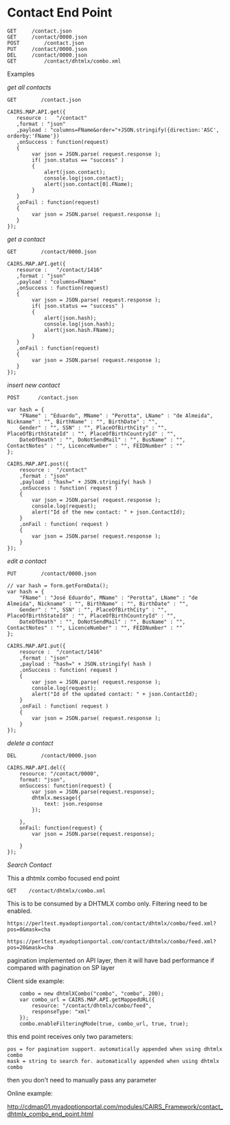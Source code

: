 # Contact End Point


	GET		/contact.json
	GET		/contact/0000.json
	POST		/contact.json
	PUT		/contact/0000.json
	DEL		/contact/0000.json
	GET    		/contact/dhtmlx/combo.xml

Examples

*get all contacts*

	GET        /contact.json
	
	CAIRS.MAP.API.get({
	   resource : 	"/contact" 
	   ,format : "json" 
	   ,payload : "columns=FName&order="+JSON.stringify({direction:'ASC', orderby:'FName'})
	   ,onSuccess : function(request)
	   { 
			var json = JSON.parse( request.response );
			if( json.status == "success" )	
			{
				alert(json.contact);
				console.log(json.contact);
				alert(json.contact[0].FName);
			}
	   }
	   ,onFail : function(request)
	   {
			var json = JSON.parse( request.response );
	   }
	});
	     

*get a contact*

	GET        /contact/0000.json
	
	CAIRS.MAP.API.get({
	   resource : 	"/contact/1416" 
	   ,format : "json" 
	   ,payload : "columns=FName"
	   ,onSuccess : function(request)
	   { 
			var json = JSON.parse( request.response );
			if( json.status == "success" )	
			{
				alert(json.hash);
				console.log(json.hash);
				alert(json.hash.FName);
			}
	   }
	   ,onFail : function(request)
	   {
			var json = JSON.parse( request.response );
	   }
	});

*insert new contact*

	POST      /contact.json
	
	var hash = {
		"FName" : "Eduardo", MName" : "Perotta", LName" : "de Almeida", Nickname" : "", BirthName" : "", BirthDate" : "", 
		Gender" : "", SSN" : "", PlaceOfBirthCity" : "", PlaceOfBirthStateId" : "", PlaceOfBirthCountryId" : "", 
		DateOfDeath" : "", DoNotSendMail" : "", BusName" : "", ContactNotes" : "", LicenceNumber" : "", FEIDNumber" : ""
	};
	
	CAIRS.MAP.API.post({
		resource : 	"/contact" 
		,format : "json"
		,payload : "hash=" + JSON.stringify( hash )
		,onSuccess : function( request ) 
		{ 
			var json = JSON.parse( request.response );
			console.log(request);
			alert("Id of the new contact: " + json.ContactId);
		}
		,onFail : function( request )
		{ 
			var json = JSON.parse( request.response );
		}
	});
     



*edit a contact*

	PUT        /contact/0000.json
	
	// var hash = form.getFormData();
	var hash = {
		"FName" : "José Eduardo", MName" : "Perotta", LName" : "de Almeida", Nickname" : "", BirthName" : "", BirthDate" : "", 
		Gender" : "", SSN" : "", PlaceOfBirthCity" : "", PlaceOfBirthStateId" : "", PlaceOfBirthCountryId" : "", 
		DateOfDeath" : "", DoNotSendMail" : "", BusName" : "", ContactNotes" : "", LicenceNumber" : "", FEIDNumber" : ""
	};
	
	CAIRS.MAP.API.put({
		resource : 	"/contact/1416" 
		,format : "json"
		,payload : "hash=" + JSON.stringify( hash )
		,onSuccess : function( request ) 
		{ 
			var json = JSON.parse( request.response );
			console.log(request);
			alert("Id of the updated contact: " + json.ContactId);
		}
		,onFail : function( request )
		{ 
			var json = JSON.parse( request.response );
		}
	});
     



*delete a contact*

	DEL        /contact/0000.json
	
	CAIRS.MAP.API.del({
	    resource: "/contact/0000",
	    format: "json",
	    onSuccess: function(request) {
	        var json = JSON.parse(request.response);
	        dhtmlx.message({
	            text: json.response
	        });
	        
	    },
	    onFail: function(request) {
	        var json = JSON.parse(request.response);
	        
	    }
	});

*Search Contact*

This a dhtmlx combo focused end point

	GET    /contact/dhtmlx/combo.xml

This is to be consumed by a DHTMLX combo only. Filtering need to be enabled.

	https://perltest.myadoptionportal.com/contact/dhtmlx/combo/feed.xml?pos=0&mask=cha

	https://perltest.myadoptionportal.com/contact/dhtmlx/combo/feed.xml?pos=20&mask=cha

pagination implemented on API layer, then it will have bad performance if compared with pagination on SP layer

Client side example:

        combo = new dhtmlXCombo("combo", "combo", 200);
        var combo_url = CAIRS.MAP.API.getMappedURL({
            resource: "/contact/dhtmlx/combo/feed",
            responseType: "xml"
        });
        combo.enableFilteringMode(true, combo_url, true, true);

this end point receives only two parameters:

    pos = for pagination support. automatically appended when using dhtmlx combo
    mask = string to search for. automatically appended when using dhtmlx combo

then you don't need to manually pass any parameter

Online example:

http://cdmap01.myadoptionportal.com/modules/CAIRS_Framework/contact_dhtmlx_combo_end_point.html
